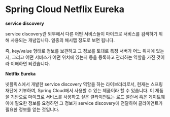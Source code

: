 # Spring Cloud Netflix Eureka

**service discovery**

service discovery란 외부에서 다른 어떤 서비스들이 마이크로 서비스를 검색하기 위해 사용되는 개념입니다. 일종의 해시맵 정도로 보면 됩니다. 

즉, key/value 형태로 정보를 보관하고 그 정보를 토대로 특정 서버가 어느 위치에 있는지, 그리고 어떤 서비스가 어떤 위치에 있는지 등을 등록하고 관리하는 역할을 가진 것이라 이해하면 되겠습니다.

**Netflix Eureka**

넷플릭스에서 개발한 service discovery 역할을 하는 라이브러리로서, 현재는 스프링 재단에 기부하여, Spring Cloud에서 사용할 수 있는 제품이라 할 수 있습니다. 이 제품을 기반으로 마이크로 서비스를 사용하고 싶은 클라이언트는 로드 밸런서 혹은 게이트웨이에 필요한 정보를 요청하면 그 정보가 service discovery에 전달하여 클라이언트가 필요한 정보를 얻는 것입니다.
